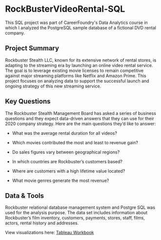 # RockBusterVideoRental-SQL
This SQL project was part of CareerFoundry's Data Analytics course in which I analyzed the PostgreSQL sample database of a fictional DVD rental company.

## Project Summary

Rockbuster Stealth LLC, known for its extensive network of rental stores, is adapting to the streaming era by launching an online video rental service. The goal is to leverage existing movie licenses to remain competitive against major streaming platforms like Netflix and Amazon Prime. This project focuses on analyzing data to support the successful launch and ongoing strategy of this new streaming service.

## Key Questions

The Rockbuster Stealth Management Board has asked a series of business questions and they expect data-driven answers that they can use for their 2020 company strategy. Here are
the main questions they’d like to answer:

- What was the average rental duration for all videos?

- Which movies contributed the most and least to revenue gain?

- Do sales figures vary between geographical regions?

- In which countries are Rockbuster’s customers based?

- Where are customers with a high lifetime value located?

- What movie genres generate the most revenue?

## Data & Tools

Rockbuster relational database management system and Postgre SQL was used for the analysis purpose. The data set includes information about Rockbuster’s film inventory, customers, payments, stores, staff, films, actors, rental history and addresses.

View visualizations here: [Tableau Workbook](https://public.tableau.com/app/profile/supriya.shrotriya/viz/RockbusterStealth_17409584487380/RockbusterStealth)
